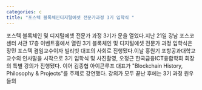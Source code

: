 ```yaml
---
categories: c
title: "포스텍 블록체인디지털에셋 전문가과정 3기 입학식 "
---
```

포스텍 블록체인 및 디지털에셋 전문가 과정 3기가 문을 열었다.지난 21일 강남 포스코센터 서관 17층 이벤트홀에서 열린 3기 블록체인 및 디지털에셋 전문가 과정 입학식은 장민 포스텍 겸임교수이자 빌리빗 대표의 사회로 진행됐다.이날 홍원기 포항공과대학교 교수의 인사말을 시작으로 3기 입학식 및 사진촬영, 오정근 한국금융ICT융합학회 회장의 특별 강의가 진행됐다. 이어 김종협 아이콘루프 대표가 "Blockchain History, Philosophy & Projects"를 주제로 강연했다. 강의가 모두 끝난 후에는 3기 과정 원우들의